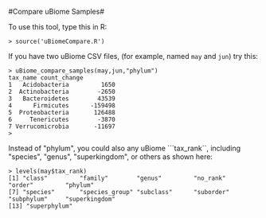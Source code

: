 #Compare uBiome Samples#

To use this tool, type this in R:
```
> source('uBiomeCompare.R')

```
If you have two uBiome CSV files, (for example, named ```may``` and ```jun```)
try this:

```
> uBiome_compare_samples(may,jun,"phylum")
tax_name count_change
1   Acidobacteria         1650
2  Actinobacteria        -2650
3   Bacteroidetes        43539
4      Firmicutes      -159498
5  Proteobacteria       126488
6     Tenericutes        -3870
7 Verrucomicrobia       -11697
>
```
Instead of "phylum", you could also any uBiome ```tax_rank``, including
 "species", "genus", "superkingdom", or others as shown here:
 ```
 > levels(may$tax_rank)
 [1] "class"         "family"        "genus"         "no_rank"       "order"         "phylum"
 [7] "species"       "species_group" "subclass"      "suborder"      "subphylum"     "superkingdom"
 [13] "superphylum"
 ```
